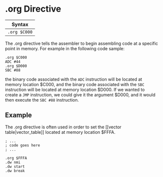 .org Directive
==============

| Syntax         |
|----------------|
|```.org $C000```|

The .org directive tells the assembler to begin assembling code at a specific
point in memory. For example in the following code sample:

    .org $C000
    ADC #44
    .org $D000
    SBC #88
 
the binary code associated with the ```ADC``` instruction will be
located at memory location $C000, and the binary code associated with the
```SBC``` instruction will be located at memory location $D000. If we
wanted to create a ```JMP``` instruction, we could give it the argument $D000,
and it would then execute the ```SBC #88``` instruction.


Example
-------

The .org directive is often used in order to set the [[vector table|vector_table]]
located at memory location $FFFA.

    ; ...
    ; code goes here
    ; ...
    
    .org $FFFA
    .dw nmi
    .dw start
    .dw break


